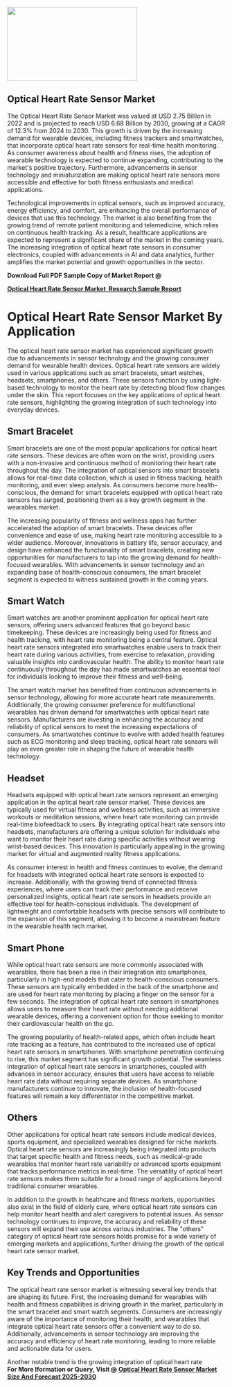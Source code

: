 <p><img class="alignnone size-medium wp-image-20088" src="https://ffe5etoiles.com/wp-content/uploads/2024/12/MST1-300x171.png" alt="" width="300" height="171" /></p><p><p> <h2>Optical Heart Rate Sensor Market </h2><p>The Optical Heart Rate Sensor Market was valued at USD 2.75 Billion in 2022 and is projected to reach USD 6.68 Billion by 2030, growing at a CAGR of 12.3% from 2024 to 2030. This growth is driven by the increasing demand for wearable devices, including fitness trackers and smartwatches, that incorporate optical heart rate sensors for real-time health monitoring. As consumer awareness about health and fitness rises, the adoption of wearable technology is expected to continue expanding, contributing to the market's positive trajectory. Furthermore, advancements in sensor technology and miniaturization are making optical heart rate sensors more accessible and effective for both fitness enthusiasts and medical applications.</p><p>Technological improvements in optical sensors, such as improved accuracy, energy efficiency, and comfort, are enhancing the overall performance of devices that use this technology. The market is also benefiting from the growing trend of remote patient monitoring and telemedicine, which relies on continuous health tracking. As a result, healthcare applications are expected to represent a significant share of the market in the coming years. The increasing integration of optical heart rate sensors in consumer electronics, coupled with advancements in AI and data analytics, further amplifies the market potential and growth opportunities in the sector.</p></p><p><strong>Download Full PDF Sample Copy of Market Report @</strong></p><p><strong><a href="https://www.verifiedmarketreports.com/download-sample/?rid=386600&utm_source=Sites-google&utm_medium=265" target="_blank">Optical Heart Rate Sensor Market &nbsp;Research Sample Report</a></strong></p><p><h1>Optical Heart Rate Sensor Market By Application</h1><p>The optical heart rate sensor market has experienced significant growth due to advancements in sensor technology and the growing consumer demand for wearable health devices. Optical heart rate sensors are widely used in various applications such as smart bracelets, smart watches, headsets, smartphones, and others. These sensors function by using light-based technology to monitor the heart rate by detecting blood flow changes under the skin. This report focuses on the key applications of optical heart rate sensors, highlighting the growing integration of such technology into everyday devices.</p><h2>Smart Bracelet</h2><p>Smart bracelets are one of the most popular applications for optical heart rate sensors. These devices are often worn on the wrist, providing users with a non-invasive and continuous method of monitoring their heart rate throughout the day. The integration of optical sensors into smart bracelets allows for real-time data collection, which is used in fitness tracking, health monitoring, and even sleep analysis. As consumers become more health-conscious, the demand for smart bracelets equipped with optical heart rate sensors has surged, positioning them as a key growth segment in the wearables market.</p><p>The increasing popularity of fitness and wellness apps has further accelerated the adoption of smart bracelets. These devices offer convenience and ease of use, making heart rate monitoring accessible to a wider audience. Moreover, innovations in battery life, sensor accuracy, and design have enhanced the functionality of smart bracelets, creating new opportunities for manufacturers to tap into the growing demand for health-focused wearables. With advancements in sensor technology and an expanding base of health-conscious consumers, the smart bracelet segment is expected to witness sustained growth in the coming years.</p><h2>Smart Watch</h2><p>Smart watches are another prominent application for optical heart rate sensors, offering users advanced features that go beyond basic timekeeping. These devices are increasingly being used for fitness and health tracking, with heart rate monitoring being a central feature. Optical heart rate sensors integrated into smartwatches enable users to track their heart rate during various activities, from exercise to relaxation, providing valuable insights into cardiovascular health. The ability to monitor heart rate continuously throughout the day has made smartwatches an essential tool for individuals looking to improve their fitness and well-being.</p><p>The smart watch market has benefited from continuous advancements in sensor technology, allowing for more accurate heart rate measurements. Additionally, the growing consumer preference for multifunctional wearables has driven demand for smartwatches with optical heart rate sensors. Manufacturers are investing in enhancing the accuracy and reliability of optical sensors to meet the increasing expectations of consumers. As smartwatches continue to evolve with added health features such as ECG monitoring and sleep tracking, optical heart rate sensors will play an even greater role in shaping the future of wearable health technology.</p><h2>Headset</h2><p>Headsets equipped with optical heart rate sensors represent an emerging application in the optical heart rate sensor market. These devices are typically used for virtual fitness and wellness activities, such as immersive workouts or meditation sessions, where heart rate monitoring can provide real-time biofeedback to users. By integrating optical heart rate sensors into headsets, manufacturers are offering a unique solution for individuals who want to monitor their heart rate during specific activities without wearing wrist-based devices. This innovation is particularly appealing in the growing market for virtual and augmented reality fitness applications.</p><p>As consumer interest in health and fitness continues to evolve, the demand for headsets with integrated optical heart rate sensors is expected to increase. Additionally, with the growing trend of connected fitness experiences, where users can track their performance and receive personalized insights, optical heart rate sensors in headsets provide an effective tool for health-conscious individuals. The development of lightweight and comfortable headsets with precise sensors will contribute to the expansion of this segment, allowing it to become a mainstream feature in the wearable health tech market.</p><h2>Smart Phone</h2><p>While optical heart rate sensors are more commonly associated with wearables, there has been a rise in their integration into smartphones, particularly in high-end models that cater to health-conscious consumers. These sensors are typically embedded in the back of the smartphone and are used for heart rate monitoring by placing a finger on the sensor for a few seconds. The integration of optical heart rate sensors in smartphones allows users to measure their heart rate without needing additional wearable devices, offering a convenient option for those seeking to monitor their cardiovascular health on the go.</p><p>The growing popularity of health-related apps, which often include heart rate tracking as a feature, has contributed to the increased use of optical heart rate sensors in smartphones. With smartphone penetration continuing to rise, this market segment has significant growth potential. The seamless integration of optical heart rate sensors in smartphones, coupled with advances in sensor accuracy, ensures that users have access to reliable heart rate data without requiring separate devices. As smartphone manufacturers continue to innovate, the inclusion of health-focused features will remain a key differentiator in the competitive market.</p><h2>Others</h2><p>Other applications for optical heart rate sensors include medical devices, sports equipment, and specialized wearables designed for niche markets. Optical heart rate sensors are increasingly being integrated into products that target specific health and fitness needs, such as medical-grade wearables that monitor heart rate variability or advanced sports equipment that tracks performance metrics in real-time. The versatility of optical heart rate sensors makes them suitable for a broad range of applications beyond traditional consumer wearables.</p><p>In addition to the growth in healthcare and fitness markets, opportunities also exist in the field of elderly care, where optical heart rate sensors can help monitor heart health and alert caregivers to potential issues. As sensor technology continues to improve, the accuracy and reliability of these sensors will expand their use across various industries. The "others" category of optical heart rate sensors holds promise for a wide variety of emerging markets and applications, further driving the growth of the optical heart rate sensor market.</p><h2>Key Trends and Opportunities</h2><p>The optical heart rate sensor market is witnessing several key trends that are shaping its future. First, the increasing demand for wearables with health and fitness capabilities is driving growth in the market, particularly in the smart bracelet and smart watch segments. Consumers are increasingly aware of the importance of monitoring their health, and wearables that integrate optical heart rate sensors offer a convenient way to do so. Additionally, advancements in sensor technology are improving the accuracy and efficiency of heart rate monitoring, leading to more reliable and actionable data for users.</p><p>Another notable trend is the growing integration of optical heart rate <strong><br />For More Iformation or Query, Visit @ <a href="https://www.verifiedmarketreports.com/product/optical-heart-rate-sensor-market/" target="_blank">Optical Heart Rate Sensor Market Size And Forecast 2025-2030</a></strong></p>

